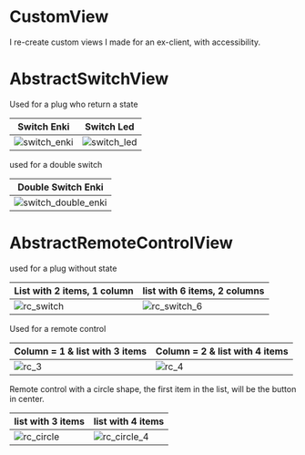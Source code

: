 # CustomView
I re-create custom views I made for an ex-client, with accessibility.

# AbstractSwitchView

Used for a plug who return a state

| Switch Enki                                       | Switch Led                                       | 
|---------------------------------------------------|--------------------------------------------------|
| ![switch_enki](https://user-images.githubusercontent.com/96651172/217811787-956209c9-08d8-43f7-8f00-7457ee222e98.png) | ![switch_led](https://user-images.githubusercontent.com/96651172/217811790-d2b14715-069d-4d77-bcf6-3a672db3650b.png) |

used for a double switch

| Double Switch Enki                                       |  
|----------------------------------------------------------|
| ![switch_double_enki](https://user-images.githubusercontent.com/96651172/217811942-55b629d3-18e0-4ad6-b6a1-4a466fc5b47d.png) |

# AbstractRemoteControlView

used for a plug without state

| List with 2 items, 1 column      | list with 6 items, 2 columns |
|----------------------------------------------------------|-------|
| ![rc_switch](https://user-images.githubusercontent.com/96651172/217868489-bf2f45cd-7845-4f15-a423-c52d481a5835.png) | ![rc_switch_6](https://user-images.githubusercontent.com/96651172/217884061-12874853-9991-4be2-8e94-2cae0cf48577.png) |

Used for a remote control

| Column = 1 & list with 3 items       | Column = 2 & list with 4 items     | 
|---------------------------------------------------|--------------------------------------------------|
| ![rc_3](https://user-images.githubusercontent.com/96651172/217869044-cc50ef12-1438-40cb-b023-f8ebd0310922.png) | ![rc_4](https://user-images.githubusercontent.com/96651172/217869051-a4ad5b89-3b44-4bb5-a1d1-732430cd5149.png) |

Remote control with a circle shape, the first item in the list, will be the button in center.

| list with 3 items       | list with 4 items     | 
|---------------------------------------------------|--------------------------------------------------|
| ![rc_circle](https://user-images.githubusercontent.com/96651172/217869577-92cc398b-2c4c-4014-b03c-8756ea4d5a8e.png) | ![rc_circle_4](https://user-images.githubusercontent.com/96651172/217869569-c8088940-e89c-4e1e-8d85-da689f36f131.png) |
